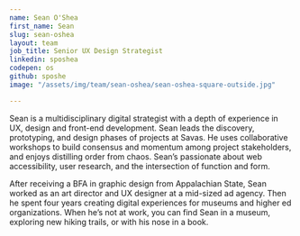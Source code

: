 ```yaml
---
name: Sean O'Shea
first_name: Sean
slug: sean-oshea
layout: team
job_title: Senior UX Design Strategist
linkedin: sposhea
codepen: os
github: sposhe
image: "/assets/img/team/sean-oshea/sean-oshea-square-outside.jpg"

---
```


Sean is a multidisciplinary digital strategist with a depth of experience in UX, design and front-end development. Sean leads the discovery, prototyping, and design phases of projects at Savas. He uses collaborative workshops to build consensus and momentum among project stakeholders, and enjoys distilling order from chaos. Sean’s passionate about web accessibility, user research, and the intersection of function and form.

After receiving a BFA in graphic design from Appalachian State, Sean worked as an art director and UX designer at a mid-sized ad agency. Then he spent four years creating digital experiences for museums and higher ed organizations. When he’s not at work, you can find Sean in a museum, exploring new hiking trails, or with his nose in a book.
